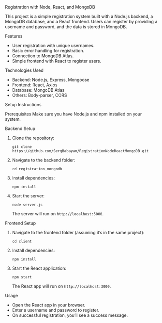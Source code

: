 Registration with Node, React, and MongoDB

This project is a simple registration system built with a Node.js backend, a MongoDB database, and a React frontend. Users can register by providing a username and password, and the data is stored in MongoDB.

Features
- User registration with unique usernames.
- Basic error handling for registration.
- Connection to MongoDB Atlas.
- Simple frontend with React to register users.

Technologies Used
- Backend: Node.js, Express, Mongoose
- Frontend: React, Axios
- Database: MongoDB Atlas
- Others: Body-parser, CORS

Setup Instructions

Prerequisites
Make sure you have Node.js and npm installed on your system.

Backend Setup
1. Clone the repository:
    ```
    git clone https://github.com/SergBabayan/RegistrationNodeReactMongoDB.git
    ```
2. Navigate to the backend folder:
    ```
    cd registration_mongodb
    ```
3. Install dependencies:
    ```
    npm install
    ```
4. Start the server:
    ```
    node server.js
    ```
    The server will run on `http://localhost:5000`.

Frontend Setup
1. Navigate to the frontend folder (assuming it’s in the same project):
    ```
    cd client
    ```
2. Install dependencies:
    ```
    npm install
    ```
3. Start the React application:
    ```
    npm start
    ```
    The React app will run on `http://localhost:3000`.

Usage
- Open the React app in your browser.
- Enter a username and password to register.
- On successful registration, you’ll see a success message.

